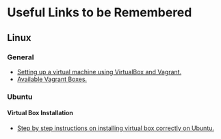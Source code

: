 # Useful Links to be Remembered

## Linux

### General

* [Setting up a virtual machine using VirtualBox and Vagrant.](https://github.com/yesodweb/yesod/wiki/Setting-up-a-virtual-machine,-using-VirtualBox-and-Vagrant)
* [Available Vagrant Boxes.](https://github.com/mitchellh/vagrant/wiki/Available-Vagrant-Boxes)

### Ubuntu

#### Virtual Box Installation

* [Step by step instructions on installing virtual box correctly on Ubuntu.](https://www.virtualbox.org/wiki/Linux_Downloads)


